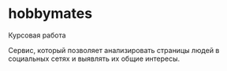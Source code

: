 # hobbymates
Курсовая работа

Сервис, который позволяет анализировать страницы людей в социальных сетях и выявлять их общие интересы.
